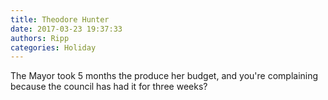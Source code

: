 ```yaml
---
title: Theodore Hunter
date: 2017-03-23 19:37:33
authors: Ripp
categories: Holiday
---
```


 The Mayor took 5 months the produce her budget, and you're complaining because the council has had it for three weeks?